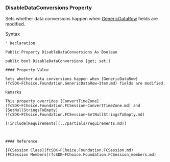 ﻿### DisableDataConversions Property

Sets whether data conversions happen when [GenericDataRow](fcSDK~FChoice.Foundation.GenericDataRow~Item.md) fields are modified.

Syntax

```vbnet
' Declaration

Public Property DisableDataConversions As Boolean

public bool DisableDataConversions {get; set;}

#### Property Value

Sets whether data conversions happen when [GenericDataRow](fcSDK~FChoice.Foundation.GenericDataRow~Item.md) fields are modified.

Remarks

This property overrides [ConvertTimeZone](fcSDK~FChoice.Foundation.FCSession~ConvertTimeZone.md) and [SetNullStringsToEmpty](fcSDK~FChoice.Foundation.FCSession~SetNullStringsToEmpty.md)

[!include[Requirements](../partials/requirements.md)]



#### Reference

[FCSession Class](fcSDK~FChoice.Foundation.FCSession.md)  
[FCSession Members](fcSDK~FChoice.Foundation.FCSession_members.md)